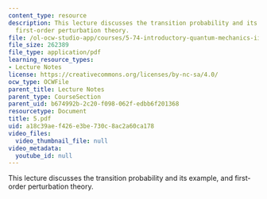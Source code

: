 ```yaml
---
content_type: resource
description: This lecture discusses the transition probability and its example, and
  first-order perturbation theory.
file: /ol-ocw-studio-app/courses/5-74-introductory-quantum-mechanics-ii-spring-2004/a18c39aef426e3be730c8ac2a60ca178_5.pdf
file_size: 262389
file_type: application/pdf
learning_resource_types:
- Lecture Notes
license: https://creativecommons.org/licenses/by-nc-sa/4.0/
ocw_type: OCWFile
parent_title: Lecture Notes
parent_type: CourseSection
parent_uid: b674992b-2c20-f098-062f-edbb6f201368
resourcetype: Document
title: 5.pdf
uid: a18c39ae-f426-e3be-730c-8ac2a60ca178
video_files:
  video_thumbnail_file: null
video_metadata:
  youtube_id: null
---
```

This lecture discusses the transition probability and its example, and first-order perturbation theory.
